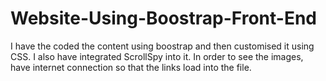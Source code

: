 # Website-Using-Boostrap-Front-End
I have the coded the content using boostrap and then customised it using CSS. I also have integrated ScrollSpy into it. 
In order to see the images, have internet connection so that the links load into the file. 
